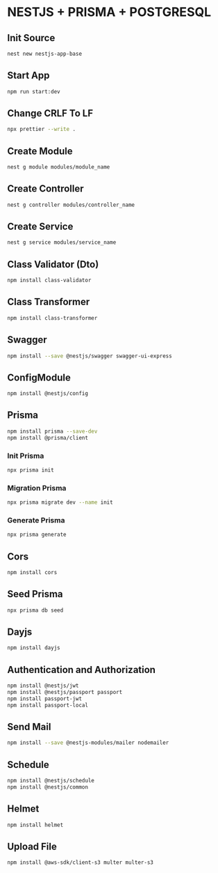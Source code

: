 # NESTJS + PRISMA + POSTGRESQL

## Init Source

```bash
nest new nestjs-app-base
```

## Start App

```bash
npm run start:dev
```

## Change CRLF To LF

```bash
npx prettier --write .
```

## Create Module

```bash
nest g module modules/module_name
```

## Create Controller

```bash
nest g controller modules/controller_name
```

## Create Service

```bash
nest g service modules/service_name
```

## Class Validator (Dto)

```bash
npm install class-validator
```

## Class Transformer

```bash
npm install class-transformer
```

## Swagger

```bash
npm install --save @nestjs/swagger swagger-ui-express
```

## ConfigModule

```bash
npm install @nestjs/config
```

## Prisma

```bash
npm install prisma --save-dev
npm install @prisma/client
```

### Init Prisma

```bash
npx prisma init
```

### Migration Prisma

```bash
npx prisma migrate dev --name init
```

### Generate Prisma

```bash
npx prisma generate
```

## Cors

```bash
npm install cors
```

## Seed Prisma

```bash
npx prisma db seed
```

## Dayjs

```bash
npm install dayjs
```

## Authentication and Authorization

```bash
npm install @nestjs/jwt
npm install @nestjs/passport passport
npm install passport-jwt
npm install passport-local
```

## Send Mail

```bash
npm install --save @nestjs-modules/mailer nodemailer
```

## Schedule

```bash
npm install @nestjs/schedule
npm install @nestjs/common
```

## Helmet

```bash
npm install helmet
```

## Upload File

```bash
npm install @aws-sdk/client-s3 multer multer-s3
```

